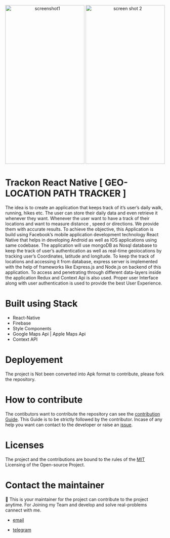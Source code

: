 <p Align="center">
  <img src="https://github.com/Uyadav207/Trackon-Tracker-Application/blob/master/screen1.jpeg?raw=true" alt="screenshot1" height="500" width="250" />
  <img src="https://github.com/Uyadav207/Trackon-Tracker-Application/blob/master/screen2.jpeg?raw=true" alt="screen shot 2"  height="500" width="250" />
</p>

# Trackon React Native [ GEO-LOCATION PATH TRACKER ]

The idea is to create an application that keeps track of it’s user’s daily walk, running, hikes etc. The user can store their daily data and even retrieve it whenever they want.
Whenever the user want to have a track of their locations and want to measure distance , speed or directions. We provide them with accurate results. To achieve the objective, this Application is build using Facebook’s mobile application development technology React Native that helps in developing Android as well as IOS applications using same codebase. The application will use mongoDB as Nosql database to keep the track of user’s authentication as well as real-time geolocations by tracking user’s Coordinates, latitude and longitude.
To keep the track of locations and accessing it from database, express server is implemented with the help of frameworks like Express.js and Node.js on backend of this application. To access and penetrating through different data-layers inside the application Redux and Context Api is also used. Proper user Interface along with user authentication is used to provide the best User Experience.

# Built using Stack

- React-Native
- Firebase
- Style Components
- Google Maps Api | Apple Maps Api
- Context API

# Deployement 

The project is Not been converted into Apk format to contribute, please fork the repository.

# How to contribute

The contibutors want to contribute the repository can see the [contribution Guide](https://github.com/Uyadav207/). This Guide is to be strictly followed by the contributor. Incase of any help you want can contact to the developer or raise an [issue](https://github.com/Uyadav207/whatsapp-clone/issues).

# Licenses

The project and the contributions are bound to the rules of the [MIT]() Licensing of the Open-source Project.

# Contact the maintainer

👋 This is your maintainer for the project can contribute to the project anytime. For Joining my Team and develop and solve real-problems cannect with me.

- [email](mailto:yadavutkarsh207@gmail.com)

- [telegram](https://t.me/utkarshyadav207)
